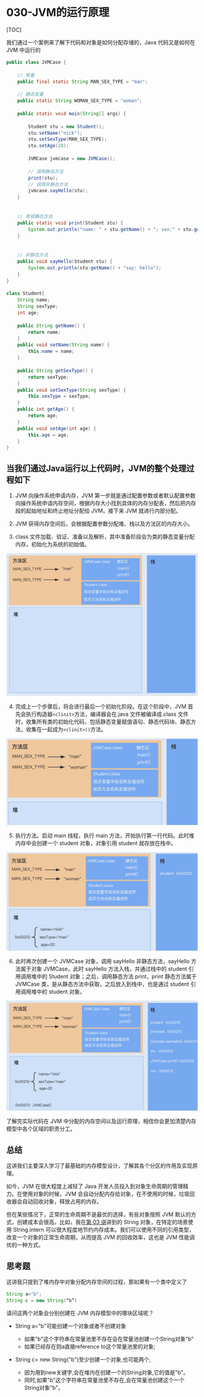 # 030-JVM的运行原理

[TOC]

我们通过一个案例来了解下代码和对象是如何分配存储的，Java 代码又是如何在 JVM 中运行的

```java
public class JVMCase {
 
	// 常量
	public final static String MAN_SEX_TYPE = "man";
 
	// 静态变量
	public static String WOMAN_SEX_TYPE = "woman";
 
	public static void main(String[] args) {
		
		Student stu = new Student();
		stu.setName("nick");
		stu.setSexType(MAN_SEX_TYPE);
		stu.setAge(20);
		
		JVMCase jvmcase = new JVMCase();
		
		// 调用静态方法
		print(stu);
		// 调用非静态方法
		jvmcase.sayHello(stu);
	}
 
 
	// 常规静态方法
	public static void print(Student stu) {
		System.out.println("name: " + stu.getName() + "; sex:" + stu.getSexType() + "; age:" + stu.getAge()); 
	}
 
 
	// 非静态方法
	public void sayHello(Student stu) {
		System.out.println(stu.getName() + "say: hello"); 
	}
}
 
class Student{
	String name;
	String sexType;
	int age;
	
	public String getName() {
		return name;
	}
	public void setName(String name) {
		this.name = name;
	}
	
	public String getSexType() {
		return sexType;
	}
	public void setSexType(String sexType) {
		this.sexType = sexType;
	}
	public int getAge() {
		return age;
	}
	public void setAge(int age) {
		this.age = age;
	}
}
```

## 当我们通过Java运行以上代码时，JVM的整个处理过程如下

1. JVM 向操作系统申请内存，JVM 第一步就是通过配置参数或者默认配置参数向操作系统申请内存空间，根据内存大小找到具体的内存分配表，然后把内存段的起始地址和终止地址分配给 JVM，接下来 JVM 就进行内部分配。

2. JVM 获得内存空间后，会根据配置参数分配堆、栈以及方法区的内存大小。

3. class 文件加载、验证、准备以及解析，其中准备阶段会为类的静态变量分配内存，初始化为系统的初始值。

<img src="../../../assets/image-20210301153747499.png" alt="image-20210301153747499" style="zoom:50%;" />

4. 完成上一个步骤后，将会进行最后一个初始化阶段。在这个阶段中，JVM 首先会执行构造器` <clinit> `方法，编译器会在.java 文件被编译成.class 文件时，收集所有类的初始化代码，包括静态变量赋值语句、静态代码块、静态方法，收集在一起成为` <clinit>() `方法。

<img src="../../../assets/image-20210301154051219.png" alt="image-20210301154051219" style="zoom: 67%;" />

5. 执行方法。启动 main 线程，执行 main 方法，开始执行第一行代码。此时堆内存中会创建一个 student 对象，对象引用 student 就存放在栈中。

<img src="../../../assets/image-20210301154115571.png" alt="image-20210301154115571" style="zoom:50%;" />

6. 此时再次创建一个 JVMCase 对象，调用 sayHello 非静态方法，sayHello 方法属于对象 JVMCase，此时 sayHello 方法入栈，并通过栈中的 student 引用调用堆中的 Student 对象；之后，调用静态方法 print，print 静态方法属于 JVMCase 类，是从静态方法中获取，之后放入到栈中，也是通过 student 引用调用堆中的 student 对象。

<img src="../../../assets/image-20210301154206779.png" alt="image-20210301154206779" style="zoom:50%;" />

了解完实际代码在 JVM 中分配的内存空间以及运行原理，相信你会更加清楚内存模型中各个区域的职责分工。

## 总结

这讲我们主要深入学习了最基础的内存模型设计，了解其各个分区的作用及实现原理。

如今，JVM 在很大程度上减轻了 Java 开发人员投入到对象生命周期的管理精力。在使用对象的时候，JVM 会自动分配内存给对象，在不使用的时候，垃圾回收器会自动回收对象，释放占用的内存。

但在某些情况下，正常的生命周期不是最优的选择，有些对象按照 JVM 默认的方式，创建成本会很高。比如，我在[第 03 讲](https://time.geekbang.org/column/article/97215)讲到的 String 对象，在特定的场景使用 String.intern 可以很大程度地节约内存成本。我们可以使用不同的引用类型，改变一个对象的正常生命周期，从而提高 JVM 的回收效率，这也是 JVM 性能调优的一种方式。

## 思考题

这讲我只提到了堆内存中对象分配内存空间的过程，那如果有一个类中定义了 

```java
String a="b";
String c = new String(“b”)
```

请问这两个对象会分别创建在 JVM 内存模型中的哪块区域呢？

- String a="b"可能创建一个对象或者不创建对象
  - 如果"b"这个字符串在常量池里不存在会在常量池创建一个String对象"b"
  - 如果已经存在则a直接reference to这个常量池里的对象;

- String c= new String("b")至少创建一个对象,也可能两个,
  - 因为用到new关键字,会在堆内在创建一个的String对象,它的值是"b"。
  - 同时,如果"b"这个字符串在常量池里不存在,会在常量池创建这个一个String对象"b"。